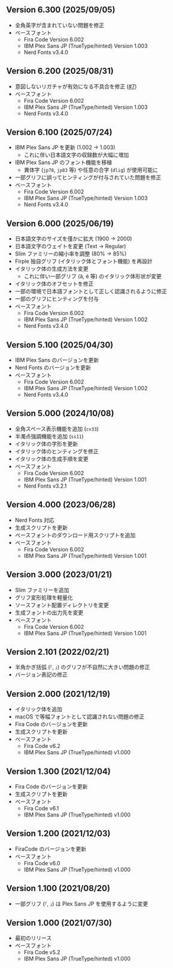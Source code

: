 ## Version 6.300 (2025/09/05)

- 全角英字が含まれていない問題を修正
- ベースフォント
  - Fira Code Version 6.002
  - IBM Plex Sans JP (TrueType/hinted) Version 1.003
  - Nerd Fonts v3.4.0

## Version 6.200 (2025/08/31)

- 意図しないリガチャが有効になる不具合を修正 ([#7](https://github.com/negset/Firple/issues/7))
- ベースフォント
  - Fira Code Version 6.002
  - IBM Plex Sans JP (TrueType/hinted) Version 1.003
  - Nerd Fonts v3.4.0

## Version 6.100 (2025/07/24)

- IBM Plex Sans JP を更新 (1.002 -> 1.003)
  - これに伴い日本語文字の収録数が大幅に増加
- IBM Plex Sans JP のフォント機能を移植
  - 異体字 (`jp78`, `jp83` 等) や任意の合字 (`dlig`) が使用可能に
- 一部グリフに誤ってヒンティングが付与されていた問題を修正
- ベースフォント
  - Fira Code Version 6.002
  - IBM Plex Sans JP (TrueType/hinted) Version 1.003
  - Nerd Fonts v3.4.0

## Version 6.000 (2025/06/19)

- 日本語文字のサイズを僅かに拡大 (1900 -> 2000)
- 日本語文字のウェイトを変更 (Text -> Regular)
- Slim ファミリーの縮小率を調整 (80% -> 85%)
- Firple 独自グリフ (イタリック体とフォント機能) を再設計
- イタリック体の生成方法を変更
  - これに伴い一部グリフ (ä, é 等) のイタリック体形状が変更
- イタリック体のオフセットを修正
- 一部の環境で日本語フォントとして正しく認識されるように修正
- 一部のグリフにヒンティングを付与
- ベースフォント
  - Fira Code Version 6.002
  - IBM Plex Sans JP (TrueType/hinted) Version 1.002
  - Nerd Fonts v3.4.0

## Version 5.100 (2025/04/30)

- IBM Plex Sans のバージョンを更新
- Nerd Fonts のバージョンを更新
- ベースフォント
  - Fira Code Version 6.002
  - IBM Plex Sans JP (TrueType/hinted) Version 1.002
  - Nerd Fonts v3.4.0

## Version 5.000 (2024/10/08)

- 全角スペース表示機能を追加 (`cv33`)
- 半濁点強調機能を追加 (`ss11`)
- イタリック体の字形を更新
- イタリック体のヒンティングを修正
- イタリック体の生成手順を変更
- ベースフォント
  - Fira Code Version 6.002
  - IBM Plex Sans JP (TrueType/hinted) Version 1.001
  - Nerd Fonts v3.2.1

## Version 4.000 (2023/06/28)

- Nerd Fonts 対応
- 生成スクリプトを更新
- ベースフォントのダウンロード用スクリプトを追加
- ベースフォント
  - Fira Code Version 6.002
  - IBM Plex Sans JP (TrueType/hinted) Version 1.001

## Version 3.000 (2023/01/21)

- Slim ファミリーを追加
- グリフ変形処理を軽量化
- ソースフォント配置ディレクトリを変更
- 生成フォントの出力先を変更
- ベースフォント
  - Fira Code Version 6.002
  - IBM Plex Sans JP (TrueType/hinted) Version 1.001

## Version 2.101 (2022/02/21)

- 半角かぎ括弧 (`｢`, `｣`) のグリフが不自然に大きい問題の修正
- バージョン表記の修正

## Version 2.000 (2021/12/19)

- イタリック体を追加
- macOS で等幅フォントとして認識されない問題の修正
- Fira Code のバージョンを更新
- 生成スクリプトを更新
- ベースフォント
  - Fira Code v6.2
  - IBM Plex Sans JP (TrueType/hinted) v1.000

## Version 1.300 (2021/12/04)

- Fira Code のバージョンを更新
- 生成スクリプトを更新
- ベースフォント
  - Fira Code v6.1
  - IBM Plex Sans JP (TrueType/hinted) v1.000

## Version 1.200 (2021/12/03)

- FiraCode のバージョンを更新
- ベースフォント
  - Fira Code v6.0
  - IBM Plex Sans JP (TrueType/hinted) v1.000

## Version 1.100 (2021/08/20)

- 一部グリフ (`「`, `」`) は Plex Sans JP を使用するように変更

## Version 1.000 (2021/07/30)

- 最初のリリース
- ベースフォント
  - Fira Code v5.2
  - IBM Plex Sans JP (TrueType/hinted) v1.000
